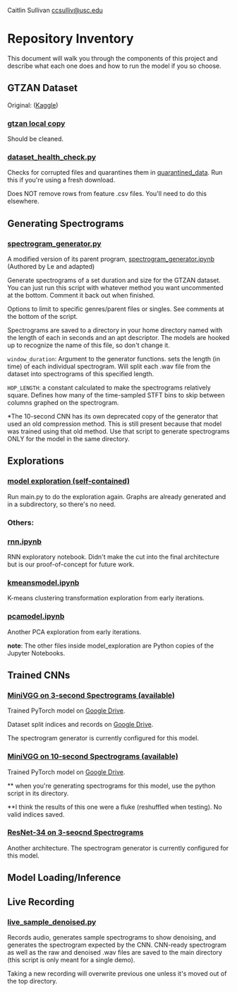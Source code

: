 Caitlin Sullivan <ccsulliv@usc.edu>

# Repository Inventory

This document will walk you through the components of this project and describe what
each one does and how to run the model if you so choose.

## GTZAN Dataset
Original: ([Kaggle](https://www.kaggle.com/datasets/andradaolteanu/gtzan-dataset-music-genre-classification))

### [gtzan local copy](gtzan/)

Should be cleaned.

### [dataset_health_check.py](dataset_health_check.py)

Checks for corrupted files and quarantines them in [quarantined_data](quarantined_data/). Run this if you're using a fresh download.

Does NOT remove rows from feature .csv files. You'll need to do this elsewhere.

## Generating Spectrograms

### [spectrogram_generator.py](spectrogram_generator.py)

A modified version of its parent program, [spectrogram_generator.ipynb](spectrogram_generator.ipynb)
(Authored by Le and adapted)

Generate spectrograms of a set duration and size for the GTZAN dataset. You can just run this
script with whatever method you want uncommented at the bottom. Comment it back out when finished.

Options to limit to specific genres/parent files or singles. See comments at the bottom 
of the script.

Spectrograms are saved to a directory in your home directory named with the length of each
in seconds and an apt descriptor. The models are hooked up to recognize the name of this file, 
so don't change it. 

`window_duration`: Argument to the generator functions. sets the length (in time) of each 
individual spectrogram. Will split each .wav file from the dataset into spectrograms of 
this specified length. 

`HOP_LENGTH`: a constant calculated to make the spectrograms relatively square. Defines how
many of the time-sampled STFT bins to skip between columns graphed on the spectrogram.

*The 10-second CNN has its own deprecated copy of the generator that used an old compression
method. This is still present because that model was trained using that old method. Use that
script to generate spectrograms ONLY for the model in the same directory. 

## Explorations

### [model exploration (self-contained)](model_exploration/)

Run main.py to do the exploration again. Graphs are already generated and in a subdirectory, 
so there's no need. 

### Others:

### [rnn.ipynb](rnn.ipynb)

RNN exploratory notebook. Didn't make the cut into the final architecture but is our proof-of-concept
for future work.

### [kmeansmodel.ipynb](./model_exploration/other/kmeansmodel.ipynb)

K-means clustering transformation exploration from early iterations.

### [pcamodel.ipynb](./model_exploration/other/pcamodel.ipynb)

Another PCA exploration from early iterations.

**note**: The other files inside model_exploration are Python copies of the Jupyter Notebooks.

## Trained CNNs

### [MiniVGG on 3-second Spectrograms (available)](CNN_3sec_trained/)

Trained PyTorch model on [Google Drive](https://drive.google.com/file/d/1Oh1phJA5a-hHz8WAXHOX1wS0f5qTMpUt/view?usp=sharing).

Dataset split indices and records on [Google Drive](https://drive.google.com/drive/folders/11s1Yt4oBUWH4NXrJmro4rryV5X_p_jPR?usp=sharing). 


The spectrogram generator is currently configured for this model. 

### [MiniVGG on 10-second Spectrograms (available)](CNN_10sec_trained/)

Trained PyTorch model on [Google Drive](https://drive.google.com/file/d/1_mKhaywW2szC2p2WndR7mhWT63rcF4vV/view?usp=sharing).

** when you're generating spectrograms for this model, use the python script in its directory.

**I think the results of this one were a fluke (reshuffled when testing). No valid indices saved.

### [ResNet-34 on 3-seocnd Spectrograms](CNN_v7_sec_resNet34/)

Another architecture. The spectrogram generator is currently configured for this model.

## Model Loading/Inference

## Live Recording

### [live_sample_denoised.py](live_sample_denoised.py)

Records audio, generates sample spectrograms to show denoising, and generates the spectrogram
expected by the CNN. CNN-ready spectrogram as well as the raw and denoised .wav files are saved
to the main directory (this script is only meant for a single demo).

Taking a new recording will overwrite previous one unless it's moved out of the top directory.


